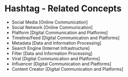 # Hashtag - Related Concepts

- Social Media [Online Communication]
- Social Network [Online Communication]
- Platform [Digital Communication and Platforms]
- Timeline/Feed [Digital Communication and Platforms]
- Metadata [Data and Information Processing]
- Search Engine [Internet Infrastructure]
- Filter [Data and Information Processing]
- Viral [Digital Communication and Platforms]
- Influencer [Digital Communication and Platforms]
- Content Creator [Digital Communication and Platforms]
